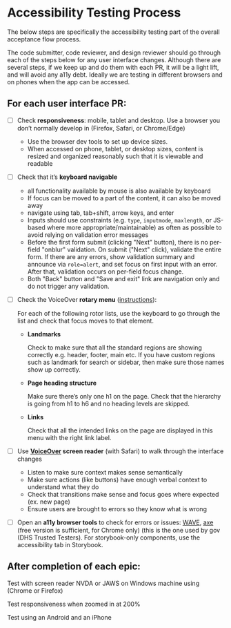 # Accessibility Testing Process

The below steps are specifically the accessibility testing part of the overall acceptance flow process.

The code submitter, code reviewer, and design reviewer should go through each of the steps below for any user interface changes. Although there are several steps, if we keep up and do them with each PR, it will be a light lift, and will avoid any a11y debt. Ideally we are testing in different browsers and on phones when the app can be accessed.

## For each user interface PR:

- [ ] Check **responsiveness**: mobile, tablet and desktop. Use a browser you don’t normally develop in (Firefox, Safari, or Chrome/Edge)

  - Use the browser dev tools to set up device sizes.
  - When accessed on phone, tablet, or desktop sizes, content is resized and organized reasonably such that it is viewable and readable

- [ ] Check that it’s **keyboard navigable**

  - all functionality available by mouse is also available by keyboard
  - If focus can be moved to a part of the content, it can also be moved away
  - navigate using tab, tab+shift, arrow keys, and enter
  - Inputs should use constraints (e.g. `type`, `inputmode`, `maxlength`, or JS-based where more appropriate/maintainable) as often as possible to avoid relying on validation error messages
  - Before the first form submit (clicking "Next" button), there is no per-field "onblur" validation. On submit ("Next" click), validate the entire form. If there are any errors, show validation summary and announce via `role=alert`, and set focus on first input with an error. After that, validation occurs on per-field focus change.
  - Both "Back" button and "Save and exit" link are navigation only and do not trigger any validation.

- [ ] Check the VoiceOver **rotary menu** ([instructions](https://github.com/trussworks/accessibility/blob/master/README.md#how-to-use-the-rotor-menu)):

  For each of the following rotor lists, use the keyboard to go through the list and check that focus moves to that element.

  - **Landmarks**

    Check to make sure that all the standard regions are showing correctly e.g. header, footer, main etc.
    If you have custom regions such as landmark for search or sidebar, then make sure those names show up correctly.

  - **Page heading structure**

    Make sure there’s only one h1 on the page. Check that the hierarchy is going from h1 to h6 and no heading levels are skipped.

  - **Links**

    Check that all the intended links on the page are displayed in this menu with the right link label.

- [ ] Use **[VoiceOver](https://dequeuniversity.com/screenreaders/voiceover-keyboard-shortcuts) screen reader** (with Safari) to walk through the interface changes

  - Listen to make sure context makes sense semantically
  - Make sure actions (like buttons) have enough verbal context to understand what they do
  - Check that transitions make sense and focus goes where expected (ex. new page)
  - Ensure users are brought to errors so they know what is wrong

- [ ] Open an **a11y browser tools** to check for errors or issues: [WAVE](https://wave.webaim.org/), [axe](https://www.deque.com/axe/devtools/) (free version is sufficient, for Chrome only) (this is the one used by gov (DHS Trusted Testers). For storybook-only components, use the accessibility tab in Storybook.

## After completion of each epic:

Test with screen reader NVDA or JAWS on Windows machine using (Chrome or Firefox)

Test responsiveness when zoomed in at 200%

Test using an Android and an iPhone
